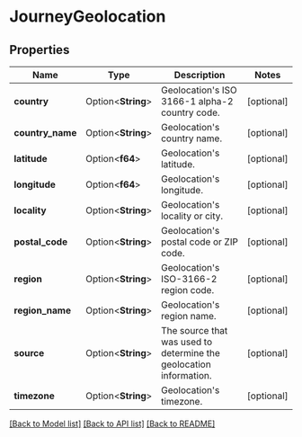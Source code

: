 # JourneyGeolocation

## Properties

Name | Type | Description | Notes
------------ | ------------- | ------------- | -------------
**country** | Option<**String**> | Geolocation's ISO 3166-1 alpha-2 country code. | [optional]
**country_name** | Option<**String**> | Geolocation's country name. | [optional]
**latitude** | Option<**f64**> | Geolocation's latitude. | [optional]
**longitude** | Option<**f64**> | Geolocation's longitude. | [optional]
**locality** | Option<**String**> | Geolocation's locality or city. | [optional]
**postal_code** | Option<**String**> | Geolocation's postal code or ZIP code. | [optional]
**region** | Option<**String**> | Geolocation's ISO-3166-2 region code. | [optional]
**region_name** | Option<**String**> | Geolocation's region name. | [optional]
**source** | Option<**String**> | The source that was used to determine the geolocation information. | [optional]
**timezone** | Option<**String**> | Geolocation's timezone. | [optional]

[[Back to Model list]](../README.md#documentation-for-models) [[Back to API list]](../README.md#documentation-for-api-endpoints) [[Back to README]](../README.md)


